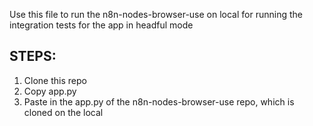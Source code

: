 Use this file to run the n8n-nodes-browser-use on local for running the integration tests for the app in headful mode

## STEPS:
1. Clone this repo
2. Copy app.py
3. Paste in the app.py of the n8n-nodes-browser-use repo, which is cloned on the local
